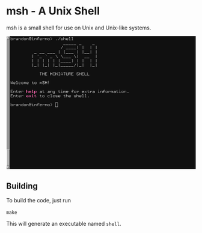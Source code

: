 # msh - A Unix Shell

msh is a small shell for use on Unix and Unix-like systems.

![The msh shell](screenshot.png)

## Building

To build the code, just run

`make`

This will generate an executable named `shell`.